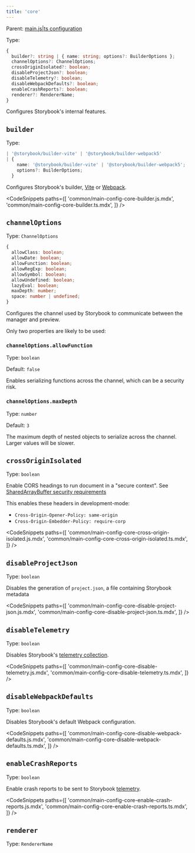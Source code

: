 ```yaml
---
title: 'core'
---
```


Parent: [main.js|ts configuration](./main-config.md)

Type:

```ts
{
  builder?: string | { name: string; options?: BuilderOptions };
  channelOptions?: ChannelOptions;
  crossOriginIsolated?: boolean;
  disableProjectJson?: boolean;
  disableTelemetry?: boolean;
  disableWebpackDefaults?: boolean;
  enableCrashReports?: boolean;
  renderer?: RendererName;
}
```

Configures Storybook's internal features.

## `builder`

Type:

```ts
| '@storybook/builder-vite' | '@storybook/builder-webpack5'
| {
    name: '@storybook/builder-vite' | '@storybook/builder-webpack5';
    options?: BuilderOptions;
  }
```

Configures Storybook's builder, [Vite](../builders/vite.md) or [Webpack](../builders/webpack.md).

<!-- prettier-ignore-start -->

<CodeSnippets
  paths={[
    'common/main-config-core-builder.js.mdx',
    'common/main-config-core-builder.ts.mdx',
  ]}
/>

<!-- prettier-ignore-end -->

## `channelOptions`

Type: `ChannelOptions`

```ts
{
  allowClass: boolean;
  allowDate: boolean;
  allowFunction: boolean;
  allowRegExp: boolean;
  allowSymbol: boolean;
  allowUndefined: boolean;
  lazyEval: boolean;
  maxDepth: number;
  space: number | undefined;
}
```

Configures the channel used by Storybook to communicate between the manager and preview.

Only two properties are likely to be used:

### `channelOptions.allowFunction`

Type: `boolean`

Default: `false`

Enables serializing functions across the channel, which can be a security risk.

### `channelOptions.maxDepth`

Type: `number`

Default: `3`

The maximum depth of nested objects to serialize across the channel. Larger values will be slower.

## `crossOriginIsolated`

Type: `boolean`

Enable CORS headings to run document in a "secure context". See [SharedArrayBuffer security requirements](https://developer.mozilla.org/en-US/docs/Web/JavaScript/Reference/Global_Objects/SharedArrayBuffer#security_requirements)

This enables these headers in development-mode:

- `Cross-Origin-Opener-Policy: same-origin`
- `Cross-Origin-Embedder-Policy: require-corp`

<!-- prettier-ignore-start -->

<CodeSnippets
  paths={[
    'common/main-config-core-cross-origin-isolated.js.mdx',
    'common/main-config-core-cross-origin-isolated.ts.mdx',
  ]}
/>

<!-- prettier-ignore-end -->

## `disableProjectJson`

Type: `boolean`

Disables the generation of `project.json`, a file containing Storybook metadata

<!-- prettier-ignore-start -->

<CodeSnippets
  paths={[
    'common/main-config-core-disable-project-json.js.mdx',
    'common/main-config-core-disable-project-json.ts.mdx',
  ]}
/>

<!-- prettier-ignore-end -->

## `disableTelemetry`

Type: `boolean`

Disables Storybook's [telemetry collection](../configure/telemetry.md).

<!-- prettier-ignore-start -->

<CodeSnippets
  paths={[
    'common/main-config-core-disable-telemetry.js.mdx',
    'common/main-config-core-disable-telemetry.ts.mdx',
  ]}
/>

<!-- prettier-ignore-end -->

## `disableWebpackDefaults`

Type: `boolean`

Disables Storybook's default Webpack configuration.

<!-- prettier-ignore-start -->

<CodeSnippets
  paths={[
    'common/main-config-core-disable-webpack-defaults.js.mdx',
    'common/main-config-core-disable-webpack-defaults.ts.mdx',
  ]}
/>

<!-- prettier-ignore-end -->

## `enableCrashReports`

Type: `boolean`

Enable crash reports to be sent to Storybook [telemetry](../configure/telemetry.md).

<!-- prettier-ignore-start -->

<CodeSnippets
  paths={[
    'common/main-config-core-enable-crash-reports.js.mdx',
    'common/main-config-core-enable-crash-reports.ts.mdx',
  ]}
/>

<!-- prettier-ignore-end -->

## `renderer`

Type: `RendererName`

<!-- TOOD: Is this used? Should it be documented? -->
